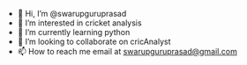 - 👋 Hi, I’m @swarupguruprasad
- 👀 I’m interested in cricket analysis
- 🌱 I’m currently learning python
- 💞️ I’m looking to collaborate on cricAnalyst
- 📫 How to reach me email at swarupguruprasad@gmail.com

<!---
swarupguruprasad/swarupguruprasad is a ✨ special ✨ repository because its `README.md` (this file) appears on your GitHub profile.
You can click the Preview link to take a look at your changes.
--->
